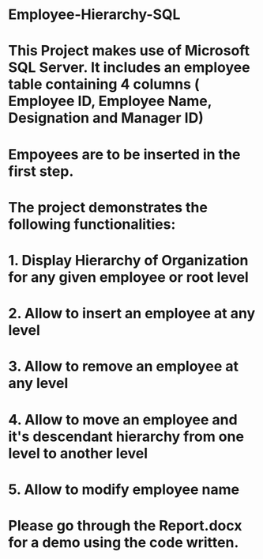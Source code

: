 # Employee-Hierarchy-SQL
# This Project makes use of Microsoft SQL Server. It includes an employee table containing 4 columns ( Employee ID, Employee Name, Designation and Manager ID) 
# Empoyees are to be inserted in the first step.
# The project demonstrates the following functionalities:
# 1. Display Hierarchy of Organization for any given employee or root level
# 2. Allow to insert an employee at any level
# 3. Allow to remove an employee at any level
# 4. Allow to move an employee and it's descendant hierarchy from one level to another level
# 5. Allow to modify employee name
# Please go through the Report.docx for a demo using the code written.
